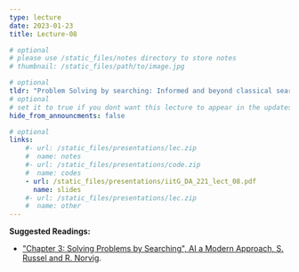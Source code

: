 ```yaml
---
type: lecture
date: 2023-01-23
title: Lecture-08

# optional
# please use /static_files/notes directory to store notes
# thumbnail: /static_files/path/to/image.jpg

# optional
tldr: "Problem Solving by searching: Informed and beyond classical search"
# optional
# set it to true if you dont want this lecture to appear in the updates section
hide_from_announcments: false

# optional
links: 
    #- url: /static_files/presentations/lec.zip
    #  name: notes
    #- url: /static_files/presentations/code.zip
    #  name: codes
    - url: /static_files/presentations/iitG_DA_221_lect_08.pdf
      name: slides
    #- url: /static_files/presentations/lec.zip
    #  name: other
---
```


**Suggested Readings:**
- ["Chapter 3: Solving Problems by Searching", AI a Modern Approach, S. Russel and R. Norvig](https://aima.cs.berkeley.edu/).